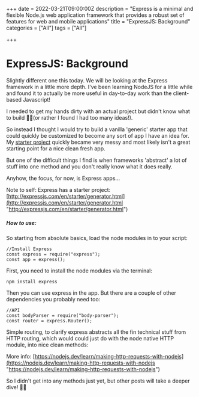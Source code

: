 +++
date = 2022-03-21T09:00:00Z
description = "Express is a minimal and flexible Node.js web application framework that provides a robust set of features for web and mobile applications"
title = "ExpressJS: Background"
categories = ["All"]
tags = ["All"]


+++
# ExpressJS: Background

Slightly different one this today. We will be looking at the Express framework in a little more depth. I've been learning NodeJS for a little while and found it to actually be more useful in day-to-day work than the client-based Javascript!

I needed to get my hands dirty with an actual project but didn't know what to build 🤦‍♂️(or rather I found I had too many ideas!). 

So instead I thought I would try to build a vanilla 'generic' starter app that could quickly be customized to become any sort of app I have an idea for. My [starter project](https://github.com/danpetersen-ghub/NodeJS-Starter "NodeJS Starter") quickly became very messy and most likely isn't a great starting point for a nice clean fresh app. 

But one of the difficult things I find is when frameworks 'abstract' a lot of stuff into one method and you don't really know what it does really. 

Anyhow, the focus, for now, is Express apps...

Note to self: Express has a starter project: [http://expressjs.com/en/starter/generator.html](http://expressjs.com/en/starter/generator.html  "http://expressjs.com/en/starter/generator.html")

##### How to use: 

So starting from absolute basics, load the node modules in to your script:

    //Install Express
    const express = require("express");
    const app = express();

First, you need to install the node modules via the terminal:

    npm install express 

Then you can use express in the app. But there are a couple of other dependencies you probably need too:

    //API
    const bodyParser = require("body-parser");
    const router = express.Router();

Simple routing, to clarify express abstracts all the fin technical stuff from HTTP routing, which would could just do with the node native HTTP module, into nice clean methods:

More info: [https://nodejs.dev/learn/making-http-requests-with-nodejs](https://nodejs.dev/learn/making-http-requests-with-nodejs "https://nodejs.dev/learn/making-http-requests-with-nodejs")

So I didn't get into any methods just yet, but other posts will take a deeper dive! 👨‍🎓 